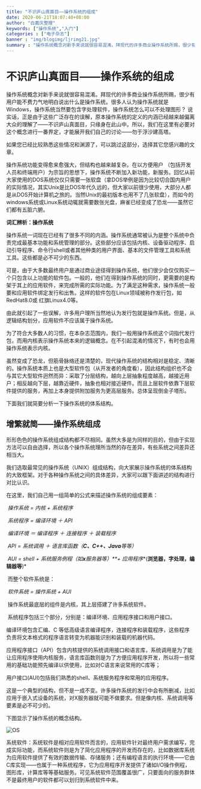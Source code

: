```yaml
---
title: "不识庐山真面目――操作系统的组成"
date: 2020-06-21T18:07:40+08:00
author: "白嘉庆整理"
keywords: ["操作系统","入门"]
categories : ["电子杂志"]
banner : "img/blogimg/ljrimg21.jpg"
summary : "操作系统概念对新手来说就很容易混淆。拜现代的许多商业操作系统所赐，很少有用户能不费力气地明白说出什么是操作系统。很多人认为操作系统就是Windows，操作系统当然要包含字处理软件，操作系统怎么可以不处理图形？ 说实话，正是由于这些广泛存在的误解，原本操作系统的定义的内涵已经越来越偏离大众的理解了――不识庐山真面目，只缘身在此山中。所以，我们在这里有必要对这个概念进行一番界定，才能展开我们自己的讨论――勿于浮沙建高塔。"
---
```


# 不识庐山真面目――操作系统的组成

操作系统概念对新手来说就很容易混淆。拜现代的许多商业操作系统所赐，很少有用户能不费力气地明白说出什么是操作系统。很多人认为操作系统就是Windows，操作系统当然要包含字处理软件，操作系统怎么可以不处理图形？ 说实话，正是由于这些广泛存在的误解，原本操作系统的定义的内涵已经越来越偏离大众的理解了――不识庐山真面目，只缘身在此山中。所以，我们在这里有必要对这个概念进行一番界定，才能展开我们自己的讨论――勿于浮沙建高塔。

如果您已经比较熟悉这些情况和渊源了，可以跳过这部分，选择其它您感兴趣的文章。

操作系统功能变得愈来愈强大，但结构也越来越复杂。在以方便用户 （包括开发人员和终端用户）为宗旨的思想下，操作系统不断加入新功能，新服务。回忆从前大家使用的DOS系统仅仅只需要一张软盘（拿DOS举例是因为比较切合国内用户的实际情况，其实Unix是比DOS年代久远的，但大家以前很少使用，大部分人都是从DOS开始计算机之旅的。当然Unix的最初版本也用不了几张软盘），而如今的windows系统或Linux系统动辄就需要数张光盘，麻雀已经变成了恐龙――虽然它们都有五脏六腑。

**词汇辨析：操作系统**

操作系统一词现在已经有了很多不同的内涵。操作系统通常被认为是整个系统中负责完成最基本功能和系统管理的部分。这些部分应该包括内核、设备驱动程序、启动引导程序、命令行shell或者其他种类的用户界面、基本的文件管理工具和系统工具。这些都是必不可少的东西。

可是，由于大多数最终用户是通过商业途径得到操作系统，他们很少会仅仅购买一个只包含以上功能的软件包。一般的，他们在得到操作系统的同时，更需要的是构架于其上的应用软件，来完成所需的实际功能。为了满足这种需求，操作系统一般要和应用软件绑定发行和出售。这样的软件包在Linux领域被称作发行包，如RedHat8.0或 红旗Linux4.0等。

由此就引起了一些误解，许多用户理所当然地认为发行包就是操作系统。但是，从逻辑结构划分，应用软件不应该属于操作系统。

为了符合大多数人的习惯，在本杂志范围内，我们一般用操作系统这个词指代发行包，而用内核表示操作系统本来的逻辑概念。在不引起混淆的情况下，有时也会用操作系统表示内核。

虽然变成了恐龙，但筋骨脉络还是清楚的，现代操作系统的结构相对是稳定、清晰的。操作系统本质上也是大型软件包（从开发者的角度看），因此结构组织也不会与其它大型软件迥然而异：采取了分层结构，越向上层抽象程度越高，越接近用户；相反越向下层，越靠近硬件，抽象也相对接近硬件。而且上层软件依靠下层软件提供的服务，再加上本身提供附加服务为更高层服务。总体呈现倒金子塔形。

下面我们就简要分析一下操作系统的体系结构。

## 增繁就简――操作系统组成

形形色色的操作系统组成结构都不尽相同。虽然大多是为同样的目的，但由于实现方法可以自由选择，所以各个操作系统理所当然的存在差异，有些系统之间差异还相当大。

我们选取最常见的操作系统（UNIX）组成结构，向大家展示操作系统的体系结构的大致框架。对于各种操作系统之间的具体差异，大家可以跟下面讲述的结构进行对比认识。  

在这里，我们自己用一组简单的公式来描述操作系统的组成要素：

​		*操作系统* *=* *内核* *+* *系统程序*

​		*系统程序* *=* *编译环境* *＋* *API*

​		*编译环境* *＝* *编译程序* *＋* *连接程序* *＋* *装载程序*

​		*API =* *系统调用* *＋* *语言库函数（**C、C++、Java**等等）*

​		*AUI = shell +* *系统服务例程（如**x**服务器等）**+* *应用程序**(**浏览器，字处理，编辑器等**)*

​		而整个软件系统是：

​		*软件系统* *=* *操作系统* *+ AUI*

​		操作系统最底层的组件是内核，其上层搭建了许多系统软件。

​		系统程序包括三个部分，分别是：编译环境、应用程序接口和用户接口。

编译环境包含汇编、C 等低高级语言编译程序，连接程序和装载程序，这些程序负责将文本格式的程序语言转变为机器能识别和装载的机器代码。

应用程序接口（API）包含内核提供的系统调用接口和语言库，系统调用是为了能让应用程序使用内核服务，语言库函数则是为了方便应用程序开发，所以将一些常用的基础功能预先编译以供使用，比如对C语言来说常用的C库等；

用户接口(AUI)包括我们熟悉的shell、系统服务程序和常用的应用程序。

这是一个典型的结构，但不是一成不变。许多操作系统的发行中会有所删减，比如应用于嵌入式设备的系统，对X服务器就可能不做要求。但是像内核、系统调用等要素是必不可少的。

下图显示了操作系统的概念结构。

 

![OS](C:/Users/ml/Desktop/gitee/website/content/blog/2020/WalkInLinux_bjq_no1/img/1.gif)

系统软件：系统软件是相对应用软件而言的，应用软件针对最终用户需求编写，完成实际功能，而系统软件则是为了简化应用程序的开发而存在的，比如数据库系统为应用软件提供了有效的数据传输、存储服务；还有编程语言的执行环境――它由C库实现――也属于一种系统程序，它为应用程序开发提供了诸如I/O操作例程，图形库，计算库等等基础服务。可见系统软件范围覆盖很广，只要面向的服务群体不是最终用户的软件都可以划归到系统软件中来。